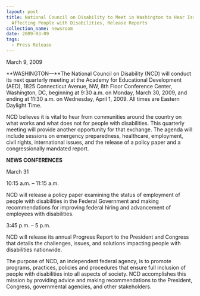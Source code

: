 ```yaml
---
layout: post
title: National Council on Disability to Meet in Washington to Hear Issues
  Affecting People with Disabilities, Release Reports
collection_name: newsroom
date: 2009-03-09
tags:
  - Press Release
---
```


M﻿arch 9, 2009

**WASHINGTON—**The National Council on Disability (NCD) will conduct its next quarterly meeting at the Academy for Educational Development (AED), 1825 Connecticut Avenue, NW, 8th Floor Conference Center, Washington, DC, beginning at 9:30 a.m. on Monday, March 30, 2009, and ending at 11:30 a.m. on Wednesday, April 1, 2009. All times are Eastern Daylight Time.

NCD believes it is vital to hear from communities around the country on what works and what does not for people with disabilities. This quarterly meeting will provide another opportunity for that exchange. The agenda will include sessions on emergency preparedness, healthcare, employment, civil rights, international issues, and the release of a policy paper and a congressionally mandated report.

**NEWS CONFERENCES**

March 31

10:15 a.m. – 11:15 a.m.

NCD will release a policy paper examining the status of employment of people with disabilities in the Federal Government and making recommendations for improving federal hiring and advancement of employees with disabilities.

3:45 p.m. – 5 p.m.

NCD will release its annual Progress Report to the President and Congress that details the challenges, issues, and solutions impacting people with disabilities nationwide.

The purpose of NCD, an independent federal agency, is to promote programs, practices, policies and procedures that ensure full inclusion of people with disabilities into all aspects of society. NCD accomplishes this mission by providing advice and making recommendations to the President, Congress, governmental agencies, and other stakeholders.

